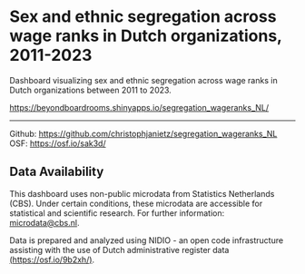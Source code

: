 # Sex and ethnic segregation across wage ranks in Dutch organizations, 2011-2023
Dashboard visualizing sex and ethnic segregation across wage ranks in Dutch organizations between 2011 to 2023.

https://beyondboardrooms.shinyapps.io/segregation_wageranks_NL/

--------
Github: https://github.com/christophjanietz/segregation_wageranks_NL \
OSF: https://osf.io/sak3d/


## Data Availability
This dashboard uses non-public microdata from Statistics Netherlands (CBS). Under certain conditions, these microdata are accessible for statistical and scientific research. For further information: microdata@cbs.nl.

Data is prepared and analyzed using NIDIO - an open code infrastructure assisting with the use of Dutch administrative register data [(https://osf.io/9b2xh/)](https://osf.io/9b2xh/).
